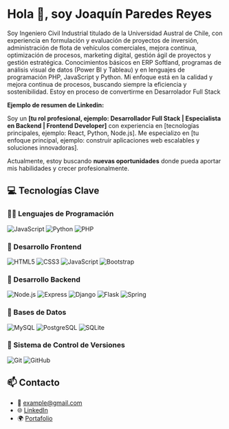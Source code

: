# Hola 👋, soy Joaquín Paredes Reyes 

Soy Ingeniero Civil Industrial titulado de la Universidad Austral de Chile, con experiencia en formulación y evaluación de proyectos de inversión, administración de flota de vehículos comerciales, mejora continua, optimización de procesos, marketing digital, gestión ágil de proyectos y gestión estratégica. Conocimientos básicos en ERP Softland, programas de análisis visual de datos (Power BI y Tableau) y en lenguajes de programación PHP, JavaScript y Python. Mi enfoque está en la calidad y mejora continua de procesos, buscando siempre la eficiencia y sostenibilidad. Estoy en proceso de convertirme en Desarrolador Full Stack

**Ejemplo de resumen de Linkedin:**

Soy un **[tu rol profesional, ejemplo: Desarrollador Full Stack | Especialista en Backend | Frontend Developer]** con experiencia en [tecnologías principales, ejemplo: React, Python, Node.js]. Me especializo en [tu enfoque principal, ejemplo: construir aplicaciones web escalables y soluciones innovadoras].

Actualmente, estoy buscando **nuevas oportunidades** donde pueda aportar mis habilidades y crecer profesionalmente.

## 💻 **Tecnologías Clave**

### 🧑‍💻 Lenguajes de Programación

![JavaScript](https://img.shields.io/badge/JavaScript-F7DF1E?style=for-the-badge&logo=javascript&logoColor=black) ![Python](https://img.shields.io/badge/Python-3776AB?style=for-the-badge&logo=python&logoColor=white) ![PHP](https://img.shields.io/badge/PHP-777BB4?style=for-the-badge&logo=php&logoColor=white) 
### 🎨 Desarrollo Frontend

![HTML5](https://img.shields.io/badge/HTML5-E34F26?style=for-the-badge&logo=html5&logoColor=white) ![CSS3](https://img.shields.io/badge/CSS3-1572B6?style=for-the-badge&logo=css3&logoColor=white) ![JavaScript](https://img.shields.io/badge/JavaScript-F7DF1E?style=for-the-badge&logo=javascript&logoColor=black) ![Bootstrap](https://img.shields.io/badge/Bootstrap-563D7C?style=for-the-badge&logo=bootstrap&logoColor=white) 

### 🔨 Desarrollo Backend

![Node.js](https://img.shields.io/badge/Node.js-43853D?style=for-the-badge&logo=node.js&logoColor=white) ![Express](https://img.shields.io/badge/Express-000000?style=for-the-badge&logo=express&logoColor=white) ![Django](https://img.shields.io/badge/Django-092E20?style=for-the-badge&logo=django&logoColor=white) ![Flask](https://img.shields.io/badge/Flask-000000?style=for-the-badge&logo=flask&logoColor=white) ![Spring](https://img.shields.io/badge/Spring-6DB33F?style=for-the-badge&logo=spring&logoColor=white) 

### 🔧 Bases de Datos

![MySQL](https://img.shields.io/badge/MySQL-4479A1?style=for-the-badge&logo=mysql&logoColor=white) ![PostgreSQL](https://img.shields.io/badge/PostgreSQL-336791?style=for-the-badge&logo=postgresql&logoColor=white) ![SQLite](https://img.shields.io/badge/SQLite-003B57?style=for-the-badge&logo=sqlite&logoColor=white) 


### 📝 Sistema de Control de Versiones

![Git](https://img.shields.io/badge/Git-F05032?style=for-the-badge&logo=git&logoColor=white) ![GitHub](https://img.shields.io/badge/GitHub-181717?style=for-the-badge&logo=github&logoColor=white)

## 📫 **Contacto**

- 📧 [example@gmail.com](joaquin.paredes@live.cl)
- 🌐 [LinkedIn](https://www.linkedin.com/in/joaquín-paredes-80554095)
- 🌍 [Portafolio](https://example.com)
